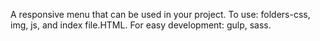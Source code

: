 A responsive menu that can be used in your project. To use: folders-css, img, js, and index file.HTML. For easy development: gulp, sass.
